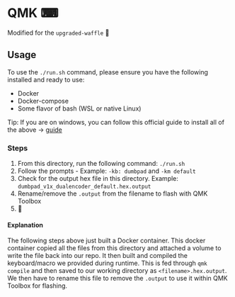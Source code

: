 # QMK ⌨

Modified for the `upgraded-waffle` 🧇

## Usage

To use the `./run.sh` command, please ensure you have the following installed and ready to use:

- Docker
- Docker-compose
- Some flavor of bash (WSL or native Linux)

Tip: If you are on windows, you can follow this official guide to install all of the above -> [guide](https://docs.docker.com/docker-for-windows/install/)

### Steps

1. From this directory, run the following command: `./run.sh`
2. Follow the prompts - Example: `-kb: dumbpad` and `-km default`
3. Check for the output hex file in this directory. Example: `dumbpad_v1x_dualencoder_default.hex.output`
4. Rename/remove the `.output` from the filename to flash with QMK Toolbox
5. 🎉

#### Explanation

The following steps above just built a Docker container. This docker container copied all the files from this directory and attached a volume to write the file back into our repo. It then built and compiled the keyboard/macro we provided during runtime. This is fed through `qmk compile` and then saved to our working directory as `<filename>.hex.output`. We then have to rename this file to remove the `.output` to use it within QMK Toolbox for flashing.
